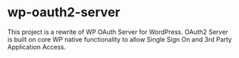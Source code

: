 # wp-oauth2-server
This project is a rewrite of WP OAuth Server for WordPress. OAuth2 Server is built on core WP native functionality to allow Single Sign On and 3rd Party Application Access.
